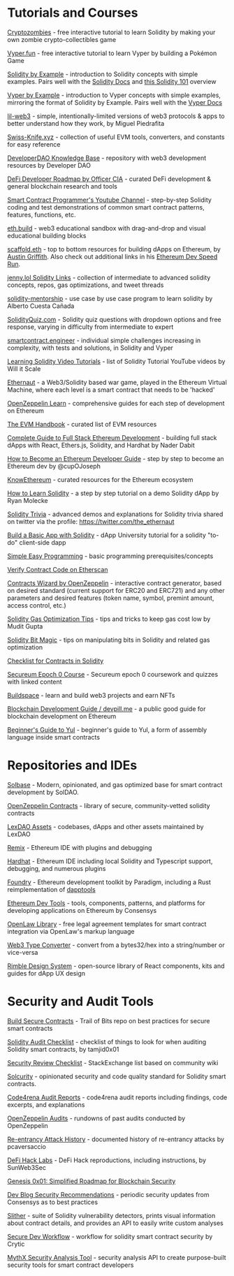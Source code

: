 # Tutorials and Courses

[Cryptozombies](https://cryptozombies.io/) - free interactive tutorial to learn Solidity by making your own zombie crypto-collectibles game

[Vyper.fun](https://learn.vyperlang.org/#/) - free interactive tutorial to learn Vyper by building a Pokémon Game

[Solidity by Example](https://solidity-by-example.org/) - introduction to Solidity concepts with simple examples. Pairs well with the [Solidity Docs](https://docs.soliditylang.org/en/v0.8.15/) and [this Solidity 101](https://secureum.substack.com/p/solidity-101) overview 

[Vyper by Example](https://vyper-by-example.org/) - introduction to Vyper concepts with simple examples, mirroring the format of Solidity by Example. Pairs well with the [Vyper Docs](https://vyper.readthedocs.io/en/stable/toctree.html)

[lil-web3](https://github.com/m1guelpf/lil-web3) - simple, intentionally-limited versions of web3 protocols & apps to better understand how they work, by Miguel Piedrafita

[Swiss-Knife.xyz](https://swiss-knife.xyz/) - collection of useful EVM tools, converters, and constants for easy reference

[DeveloperDAO Knowledge Base](https://github.com/Developer-DAO/resources) - repository with web3 development resources by Developer DAO

[DeFi Developer Roadmap by Officer CIA](https://github.com/OffcierCia/DeFi-Developer-Road-Map) - curated DeFi development & general blockchain research and tools

[Smart Contract Programmer's Youtube Channel](https://www.youtube.com/channel/UCJWh7F3AFyQ_x01VKzr9eyA) - step-by-step Solidity coding and test demonstrations of common smart contract patterns, features, functions, etc.

[eth.build](https://eth.build/) - web3 educational sandbox with drag-and-drop and visual educational building blocks

[scaffold.eth](https://github.com/austintgriffith/scaffold-eth#-scaffold-eth) - top to bottom resources for building dApps on Ethereum, by [Austin Griffith](https://twitter.com/austingriffith). Also check out additional links in his [Ethereum Dev Speed Run](https://medium.com/@austin_48503/%EF%B8%8Fethereum-dev-speed-run-bd72bcba6a4c).

[jenny.lol Solidity Links](https://jenny.lol/solidity-links/) - collection of intermediate to advanced solidity concepts, repos, gas optimizations, and tweet threads

[solidity-mentorship](https://github.com/alcueca/solidity-mentorship/issues) - use case by use case program to learn solidity by Alberto Cuesta Cañada

[SolidityQuiz.com](https://solidityquiz.com/quiz) - Solidity quiz questions with dropdown options and free response, varying in difficulty from intermediate to expert

[smartcontract.engineer](https://www.smartcontract.engineer/challenges) - individual simple challenges increasing in complexity, with tests and solutions, in Solidity and Vyper

[Learning Solidity Video Tutorials](https://github.com/willitscale/learning-solidity) - list of Solidity Tutorial YouTube videos by Will it Scale

[Ethernaut](https://ethernaut.openzeppelin.com/) - a Web3/Solidity based war game, played in the Ethereum Virtual Machine, where each level is a smart contract that needs to be 'hacked'

[OpenZeppelin Learn](https://docs.openzeppelin.com/learn/) - comprehensive guides for each step of development on Ethereum

[The EVM Handbook](https://noxx3xxon.notion.site/noxx3xxon/The-EVM-Handbook-bb38e175cc404111a391907c4975426d) - curated list of EVM resources

[Complete Guide to Full Stack Ethereum Development](https://dev.to/dabit3/the-complete-guide-to-full-stack-ethereum-development-3j13) - building full stack dApps with React, Ethers.js, Solidity, and Hardhat by Nader Dabit

[How to Become an Ethereum Developer Guide](https://hackmd.io/NS-XCiEbS2GUpI8Wu1Xdew) - step by step to become an Ethereum dev by @cupOJoseph 

[KnowEthereum](https://knowethereum.com/) - curated resources for the Ethereum ecosystem

[How to Learn Solidity](https://blockgeeks.com/guides/solidity/) - a step by step tutorial on a demo Solidity dApp by Ryan Molecke

[Solidity Trivia](https://github.com/ajsantander/trivias) - advanced demos and explanations for Solidity trivia shared on twitter via the profile: https://twitter.com/the_ethernaut

[Build a Basic App with Solidity](https://www.dappuniversity.com/articles/blockchain-app-tutorial) - dApp University tutorial for a solidity "to-do" client-side dapp

[Simple Easy Programming](https://www.tutorialspoint.com/computer_programming/index.htm) - basic programming prerequisites/concepts

[Verify Contract Code on Etherscan](https://medium.com/coinmonks/how-to-verify-and-publish-on-etherscan-52cf25312945)

[Contracts Wizard by OpenZeppelin](https://blog.openzeppelin.com/wizard/) - interactive contract generator, based on desired standard (current support for ERC20 and ERC721) and any other parameters and desired features (token name, symbol, premint amount, access control, etc.)

[Solidity Gas Optimization Tips](https://mudit.blog/solidity-gas-optimization-tips/) - tips and tricks to keep gas cost low by Mudit Gupta

[Solidity Bit Magic](https://saxenism.com/web3/solidity/language-tricks/bit-magic/intermediate/2022/09/06/Bit-Magic-Solidity.html) - tips on manipulating bits in Solidity and related gas optimization

[Checklist for Contracts in Solidity](https://github.com/lexDAO/LexCorpus/blob/master/contracts/CHECKS.txt)

[Secureum Epoch 0 Course](https://github.com/x676f64/secureum-mind_map) - Secureum epoch 0 coursework and quizzes with linked content

[Buildspace](https://buildspace.so/) - learn and build web3 projects and earn NFTs 

[Blockchain Development Guide / devpill.me](https://github.com/dcbuild3r/blockchain-development-guide) - a public good guide for blockchain development on Ethereum

[Beginner's Guide to Yul](https://coinsbench.com/beginners-guide-to-yul-12a0a18095ef) - beginner's guide to Yul, a form of assembly language inside smart contracts


# Repositories and IDEs

[Solbase](https://github.com/Sol-DAO/solbase) - Modern, opinionated, and gas optimized base for smart contract development by SolDAO.

[OpenZeppelin Contracts](https://github.com/OpenZeppelin/openzeppelin-contracts) - library of secure, community-vetted solidity contracts

[LexDAO Assets](https://github.com/lexDAO/Assets) - codebases, dApps and other assets maintained by LexDAO

[Remix](https://remix.ethereum.org/) - Ethereum IDE with plugins and debugging

[Hardhat](https://hardhat.org/) - Ethereum IDE including local Solidity and Typescript support, debugging, and numerous plugins

[Foundry](https://www.paradigm.xyz/2021/12/introducing-the-foundry-ethereum-development-toolbox/) - Ethereum development toolkit by Paradigm, including a Rust reimplementation of [dapptools](https://dapp.tools/) 

[Ethereum Dev Tools](https://github.com/ConsenSys/ethereum-developer-tools-list) - tools, components, patterns, and platforms for developing applications on Ethereum by Consensys

[OpenLaw Library](https://lib.openlaw.io) - free legal agreement templates for smart contract integration via OpenLaw's markup language

[Web3 Type Converter](https://web3-type-converter.onbrn.com/) - convert from a bytes32/hex into a string/number or vice-versa

[Rimble Design System](https://rimble.consensys.design/) - open-source library of React components, kits and guides for dApp UX design


# Security and Audit Tools

[Build Secure Contracts](https://secure-contracts.com/) - Trail of Bits repo on best practices for secure smart contracts

[Solidity Audit Checklist](https://github.com/tamjid0x01/SmartContracts-audit-checklist) - checklist of things to look for when auditing Solidity smart contracts, by tamjid0x01

[Security Review Checklist](https://ethereum.stackexchange.com/questions/8551/security-review-checklist-for-a-smart-contract) - StackExchange list based on community wiki

[Solcurity](https://github.com/transmissions11/solcurity) - opinionated security and code quality standard for Solidity smart contracts.

[Code4rena Audit Reports](https://code4rena.com/reports/) - code4rena audit reports including findings, code excerpts, and explanations

[OpenZeppelin Audits](https://blog.openzeppelin.com/security-audits/) - rundowns of past audits conducted by OpenZeppelin

[Re-entrancy Attack History](https://github.com/pcaversaccio/reentrancy-attacks) - documented history of re-entrancy attacks by pcaversaccio

[DeFi Hack Labs](https://github.com/SunWeb3Sec/DeFiHackLabs) - DeFi Hack reproductions, including instructions, by SunWeb3Sec

[Genesis 0x01: Simplified Roadmap for Blockchain Security](https://devansh.xyz/blockchain-security/2021/09/17/genesis-0x01.html)

[Dev Blog Security Recommendations](https://consensys.net/blog/blockchain-development/ethereum-smart-contract-security-recommendations/) - periodic security updates from Consensys as to best practices 

[Slither](https://github.com/crytic/slither) - suite of Solidity vulnerability detectors, prints visual information about contract details, and provides an API to easily write custom analyses

[Secure Dev Workflow](https://github.com/crytic/building-secure-contracts/blob/master/development-guidelines/workflow.md#ask-for-help) - workflow for solidity smart contract security by Crytic

[MythX Security Analysis Tool](https://github.com/dmuhs/mythx-cli) - security analysis API to create purpose-built security tools for smart contract developers
